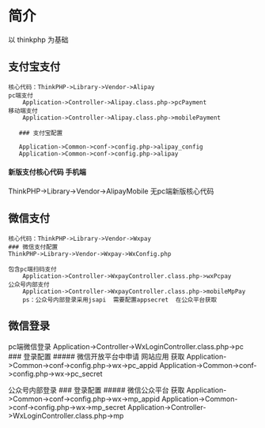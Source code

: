 ﻿# 简介
以 thinkphp 为基础
 
## 支付宝支付
    核心代码：ThinkPHP->Library->Vendor->Alipay
    pc端支付  
        Application->Controller->Alipay.class.php->pcPayment
    移动端支付 
        Application->Controller->Alipay.class.php->mobilePayment
        
       ### 支付宝配置
       
       Application->Common->conf->config.php->alipay_config
       Application->Common->conf->config.php->alipay
   #### 新版支付核心代码 手机端
   ThinkPHP->Library->Vendor->AlipayMobile
   无pc端新版核心代码
        
    
## 微信支付  
    核心代码：ThinkPHP->Library->Vendor->Wxpay
    ### 微信支付配置
    ThinkPHP->Library->Vendor->Wxpay->WxConfig.php
    
    包含pc端扫码支付
        Application->Controller->WxpayController.class.php->wxPcpay
    公众号内部支付
        Application->Controller->WxpayController.class.php->mobileMpPay
        ps：公众号内部登录采用jsapi  需要配置appsecret  在公众平台获取
## 微信登录
 pc端微信登录
     Application->Controller->WxLoginController.class.php->pc
     ### 登录配置
     ##### 微信开放平台中申请 网站应用 获取
      Application->Common->conf->config.php->wx->pc_appid
      Application->Common->conf->config.php->wx->pc_secret
      
 公众号内部登录
    ### 登录配置
         ##### 微信公众平台  获取
          Application->Common->conf->config.php->wx->mp_appid
          Application->Common->conf->config.php->wx->mp_secret
    Application->Controller->WxLoginController.class.php->mp
    
